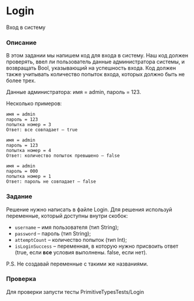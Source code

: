 # Login

Вход в систему

### Описание

В этом задании мы напишем код для входа в систему. Наш код должен проверять, ввел ли пользователь данные администратора системы, и возвращать Bool, указывающий на успешность входа. Код должен также учитывать количество попыток входа, которых должно быть не более трех.

Данные администратора: имя = admin, пароль = 123.

Несколько примеров: 
```
имя = admin 
пароль = 123 
попытка номер = 3 
Ответ: все совпадает – true
```

```
имя = admin
пароль = 123
попытка номер = 4
Ответ: количество попыток превышено – false
```

```
имя = admin
пароль = 000
попытка номер = 1
Ответ: пароль не совпадает – false
```

### Задание 

Решение нужно написать в файле Login. Для решения используй переменные, который доступны внутри скобок: 
- `username` – имя пользователя (тип String);
- `password` – пароль (тип String);
- `attemptCount` – количество попыток (тип Int);
- `isLoginSuccess` – переменная, в которую нужно присвоить ответ (true, если **все** условия выполнены. false, если нет). 

P.S. Не создавай переменные с такими же названиями. 

### Проверка

Для проверки запусти тесты PrimitiveTypesTests/Login
